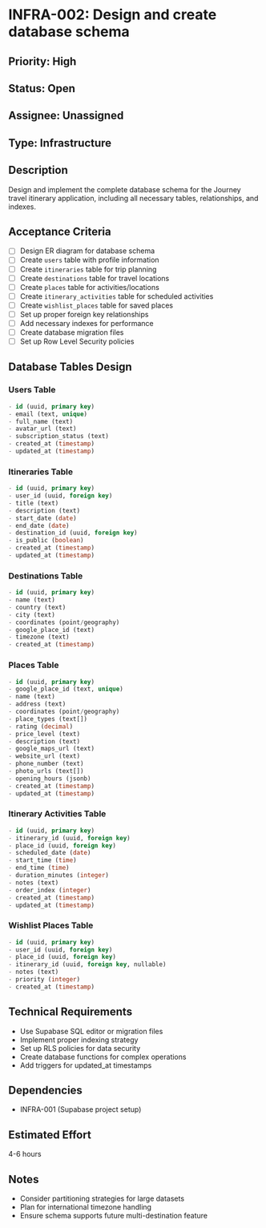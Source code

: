 # INFRA-002: Design and create database schema

## Priority: High
## Status: Open
## Assignee: Unassigned
## Type: Infrastructure

## Description
Design and implement the complete database schema for the Journey travel itinerary application, including all necessary tables, relationships, and indexes.

## Acceptance Criteria
- [ ] Design ER diagram for database schema
- [ ] Create `users` table with profile information
- [ ] Create `itineraries` table for trip planning
- [ ] Create `destinations` table for travel locations
- [ ] Create `places` table for activities/locations
- [ ] Create `itinerary_activities` table for scheduled activities
- [ ] Create `wishlist_places` table for saved places
- [ ] Set up proper foreign key relationships
- [ ] Add necessary indexes for performance
- [ ] Create database migration files
- [ ] Set up Row Level Security policies

## Database Tables Design

### Users Table
```sql
- id (uuid, primary key)
- email (text, unique)
- full_name (text)
- avatar_url (text)
- subscription_status (text)
- created_at (timestamp)
- updated_at (timestamp)
```

### Itineraries Table
```sql
- id (uuid, primary key)
- user_id (uuid, foreign key)
- title (text)
- description (text)
- start_date (date)
- end_date (date)
- destination_id (uuid, foreign key)
- is_public (boolean)
- created_at (timestamp)
- updated_at (timestamp)
```

### Destinations Table
```sql
- id (uuid, primary key)
- name (text)
- country (text)
- city (text)
- coordinates (point/geography)
- google_place_id (text)
- timezone (text)
- created_at (timestamp)
```

### Places Table
```sql
- id (uuid, primary key)
- google_place_id (text, unique)
- name (text)
- address (text)
- coordinates (point/geography)
- place_types (text[])
- rating (decimal)
- price_level (text)
- description (text)
- google_maps_url (text)
- website_url (text)
- phone_number (text)
- photo_urls (text[])
- opening_hours (jsonb)
- created_at (timestamp)
- updated_at (timestamp)
```

### Itinerary Activities Table
```sql
- id (uuid, primary key)
- itinerary_id (uuid, foreign key)
- place_id (uuid, foreign key)
- scheduled_date (date)
- start_time (time)
- end_time (time)
- duration_minutes (integer)
- notes (text)
- order_index (integer)
- created_at (timestamp)
- updated_at (timestamp)
```

### Wishlist Places Table
```sql
- id (uuid, primary key)
- user_id (uuid, foreign key)
- place_id (uuid, foreign key)
- itinerary_id (uuid, foreign key, nullable)
- notes (text)
- priority (integer)
- created_at (timestamp)
```

## Technical Requirements
- Use Supabase SQL editor or migration files
- Implement proper indexing strategy
- Set up RLS policies for data security
- Create database functions for complex operations
- Add triggers for updated_at timestamps

## Dependencies
- INFRA-001 (Supabase project setup)

## Estimated Effort
4-6 hours

## Notes
- Consider partitioning strategies for large datasets
- Plan for international timezone handling
- Ensure schema supports future multi-destination feature